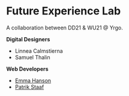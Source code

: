 # Future Experience Lab

A collaboration between DD21 & WU21 @ Yrgo.

**Digital Designers**
- Linnea Calmstierna
- Samuel Thalin

**Web Developers**
- [Emma Hanson](https://github.com/h-emma)
- [Patrik Staaf](https://github.com/patrikstaaf)
